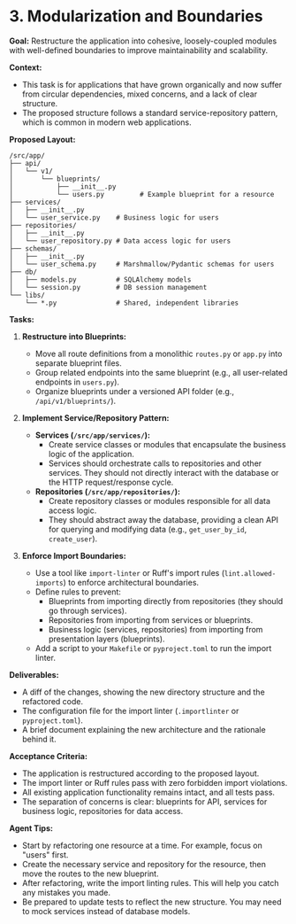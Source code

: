 # 3. Modularization and Boundaries

**Goal:** Restructure the application into cohesive, loosely-coupled modules with well-defined boundaries to improve maintainability and scalability.

**Context:**
*   This task is for applications that have grown organically and now suffer from circular dependencies, mixed concerns, and a lack of clear structure.
*   The proposed structure follows a standard service-repository pattern, which is common in modern web applications.

**Proposed Layout:**

```
/src/app/
├── api/
│   └── v1/
│       └── blueprints/
│           ├── __init__.py
│           └── users.py         # Example blueprint for a resource
├── services/
│   ├── __init__.py
│   └── user_service.py    # Business logic for users
├── repositories/
│   ├── __init__.py
│   └── user_repository.py # Data access logic for users
├── schemas/
│   ├── __init__.py
│   └── user_schema.py     # Marshmallow/Pydantic schemas for users
├── db/
│   ├── models.py          # SQLAlchemy models
│   └── session.py         # DB session management
└── libs/
    └── *.py               # Shared, independent libraries
```

**Tasks:**

1.  **Restructure into Blueprints:**
    *   Move all route definitions from a monolithic `routes.py` or `app.py` into separate blueprint files.
    *   Group related endpoints into the same blueprint (e.g., all user-related endpoints in `users.py`).
    *   Organize blueprints under a versioned API folder (e.g., `/api/v1/blueprints/`).

2.  **Implement Service/Repository Pattern:**
    *   **Services (`/src/app/services/`):**
        *   Create service classes or modules that encapsulate the business logic of the application.
        *   Services should orchestrate calls to repositories and other services. They should not directly interact with the database or the HTTP request/response cycle.
    *   **Repositories (`/src/app/repositories/`):**
        *   Create repository classes or modules responsible for all data access logic.
        *   They should abstract away the database, providing a clean API for querying and modifying data (e.g., `get_user_by_id`, `create_user`).

3.  **Enforce Import Boundaries:**
    *   Use a tool like `import-linter` or Ruff's import rules (`lint.allowed-imports`) to enforce architectural boundaries.
    *   Define rules to prevent:
        *   Blueprints from importing directly from repositories (they should go through services).
        *   Repositories from importing from services or blueprints.
        *   Business logic (services, repositories) from importing from presentation layers (blueprints).
    *   Add a script to your `Makefile` or `pyproject.toml` to run the import linter.

**Deliverables:**
*   A diff of the changes, showing the new directory structure and the refactored code.
*   The configuration file for the import linter (`.importlinter` or `pyproject.toml`).
*   A brief document explaining the new architecture and the rationale behind it.

**Acceptance Criteria:**
*   The application is restructured according to the proposed layout.
*   The import linter or Ruff rules pass with zero forbidden import violations.
*   All existing application functionality remains intact, and all tests pass.
*   The separation of concerns is clear: blueprints for API, services for business logic, repositories for data access.

**Agent Tips:**
*   Start by refactoring one resource at a time. For example, focus on "users" first.
*   Create the necessary service and repository for the resource, then move the routes to the new blueprint.
*   After refactoring, write the import linting rules. This will help you catch any mistakes you made.
*   Be prepared to update tests to reflect the new structure. You may need to mock services instead of database models.
